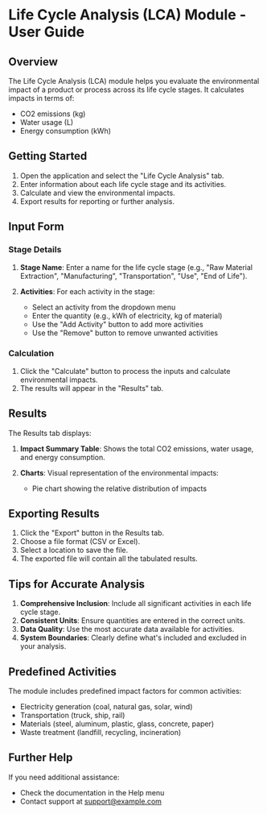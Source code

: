 # Life Cycle Analysis (LCA) Module - User Guide

## Overview

The Life Cycle Analysis (LCA) module helps you evaluate the environmental impact of a product or process across its life cycle stages. It calculates impacts in terms of:

- CO2 emissions (kg)
- Water usage (L)
- Energy consumption (kWh)

## Getting Started

1. Open the application and select the "Life Cycle Analysis" tab.
2. Enter information about each life cycle stage and its activities.
3. Calculate and view the environmental impacts.
4. Export results for reporting or further analysis.

## Input Form

### Stage Details

1. **Stage Name**: Enter a name for the life cycle stage (e.g., "Raw Material Extraction", "Manufacturing", "Transportation", "Use", "End of Life").

2. **Activities**: For each activity in the stage:
   - Select an activity from the dropdown menu
   - Enter the quantity (e.g., kWh of electricity, kg of material)
   - Use the "Add Activity" button to add more activities
   - Use the "Remove" button to remove unwanted activities

### Calculation

1. Click the "Calculate" button to process the inputs and calculate environmental impacts.
2. The results will appear in the "Results" tab.

## Results

The Results tab displays:

1. **Impact Summary Table**: Shows the total CO2 emissions, water usage, and energy consumption.

2. **Charts**: Visual representation of the environmental impacts:
   - Pie chart showing the relative distribution of impacts

## Exporting Results

1. Click the "Export" button in the Results tab.
2. Choose a file format (CSV or Excel).
3. Select a location to save the file.
4. The exported file will contain all the tabulated results.

## Tips for Accurate Analysis

1. **Comprehensive Inclusion**: Include all significant activities in each life cycle stage.
2. **Consistent Units**: Ensure quantities are entered in the correct units.
3. **Data Quality**: Use the most accurate data available for activities.
4. **System Boundaries**: Clearly define what's included and excluded in your analysis.

## Predefined Activities

The module includes predefined impact factors for common activities:

- Electricity generation (coal, natural gas, solar, wind)
- Transportation (truck, ship, rail)
- Materials (steel, aluminum, plastic, glass, concrete, paper)
- Waste treatment (landfill, recycling, incineration)

## Further Help

If you need additional assistance:
- Check the documentation in the Help menu
- Contact support at [support@example.com](mailto:support@example.com)